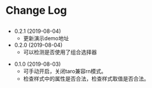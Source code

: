 # Change Log


## 
- 0.2.1 (2019-08-04) 
  - 更新演示demo地址
- 0.2.0 (2019-08-04) 
  - 可以检测是否使用了组合选择器   
>  
- 0.1.0 (2019-08-03)
  - 可手动开启，关闭taro兼容rn模式。
  - 检查样式中的属性是否合法，检查样式取值是否合法。